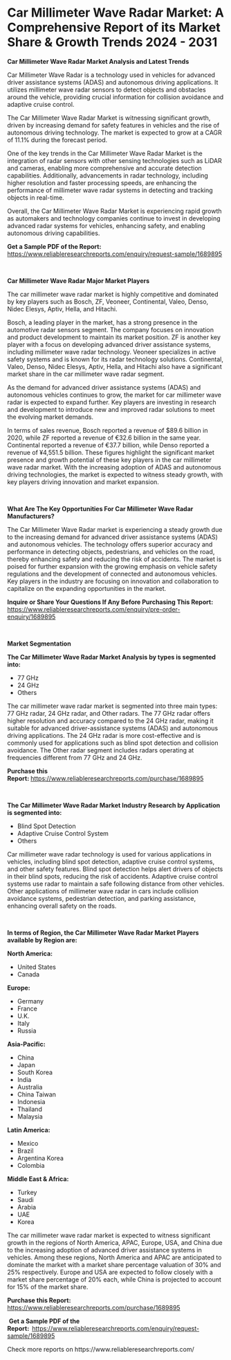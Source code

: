 <p><h1>Car Millimeter Wave Radar Market: A Comprehensive Report of its Market Share & Growth Trends 2024 - 2031</h1></p><p><strong>Car Millimeter Wave Radar Market Analysis and Latest Trends</strong></p>
<p><p>Car Millimeter Wave Radar is a technology used in vehicles for advanced driver assistance systems (ADAS) and autonomous driving applications. It utilizes millimeter wave radar sensors to detect objects and obstacles around the vehicle, providing crucial information for collision avoidance and adaptive cruise control.</p><p>The Car Millimeter Wave Radar Market is witnessing significant growth, driven by increasing demand for safety features in vehicles and the rise of autonomous driving technology. The market is expected to grow at a CAGR of 11.1% during the forecast period.</p><p>One of the key trends in the Car Millimeter Wave Radar Market is the integration of radar sensors with other sensing technologies such as LiDAR and cameras, enabling more comprehensive and accurate detection capabilities. Additionally, advancements in radar technology, including higher resolution and faster processing speeds, are enhancing the performance of millimeter wave radar systems in detecting and tracking objects in real-time.</p><p>Overall, the Car Millimeter Wave Radar Market is experiencing rapid growth as automakers and technology companies continue to invest in developing advanced radar systems for vehicles, enhancing safety, and enabling autonomous driving capabilities.</p></p>
<p><strong>Get a Sample PDF of the Report:&nbsp;</strong> <a href="https://www.reliableresearchreports.com/enquiry/request-sample/1689895">https://www.reliableresearchreports.com/enquiry/request-sample/1689895</a></p>
<p>&nbsp;</p>
<p><strong>Car Millimeter Wave Radar Major Market Players</strong></p>
<p><p>The car millimeter wave radar market is highly competitive and dominated by key players such as Bosch, ZF, Veoneer, Continental, Valeo, Denso, Nidec Elesys, Aptiv, Hella, and Hitachi. </p><p>Bosch, a leading player in the market, has a strong presence in the automotive radar sensors segment. The company focuses on innovation and product development to maintain its market position. ZF is another key player with a focus on developing advanced driver assistance systems, including millimeter wave radar technology. Veoneer specializes in active safety systems and is known for its radar technology solutions. Continental, Valeo, Denso, Nidec Elesys, Aptiv, Hella, and Hitachi also have a significant market share in the car millimeter wave radar segment.</p><p>As the demand for advanced driver assistance systems (ADAS) and autonomous vehicles continues to grow, the market for car millimeter wave radar is expected to expand further. Key players are investing in research and development to introduce new and improved radar solutions to meet the evolving market demands.</p><p>In terms of sales revenue, Bosch reported a revenue of $89.6 billion in 2020, while ZF reported a revenue of €32.6 billion in the same year. Continental reported a revenue of €37.7 billion, while Denso reported a revenue of ¥4,551.5 billion. These figures highlight the significant market presence and growth potential of these key players in the car millimeter wave radar market. With the increasing adoption of ADAS and autonomous driving technologies, the market is expected to witness steady growth, with key players driving innovation and market expansion.</p></p>
<p>&nbsp;</p>
<p><strong>What Are The Key Opportunities For Car Millimeter Wave Radar Manufacturers?</strong></p>
<p><p>The Car Millimeter Wave Radar market is experiencing a steady growth due to the increasing demand for advanced driver assistance systems (ADAS) and autonomous vehicles. The technology offers superior accuracy and performance in detecting objects, pedestrians, and vehicles on the road, thereby enhancing safety and reducing the risk of accidents. The market is poised for further expansion with the growing emphasis on vehicle safety regulations and the development of connected and autonomous vehicles. Key players in the industry are focusing on innovation and collaboration to capitalize on the expanding opportunities in the market.</p></p>
<p><strong>Inquire or Share Your Questions If Any Before Purchasing This Report:</strong> <a href="https://www.reliableresearchreports.com/enquiry/pre-order-enquiry/1689895">https://www.reliableresearchreports.com/enquiry/pre-order-enquiry/1689895</a></p>
<p>&nbsp;</p>
<p><strong>Market Segmentation</strong></p>
<p><strong>The Car Millimeter Wave Radar Market Analysis by types is segmented into:</strong></p>
<p><ul><li>77 GHz</li><li>24 GHz</li><li>Others</li></ul></p>
<p><p>The car millimeter wave radar market is segmented into three main types: 77 GHz radar, 24 GHz radar, and Other radars. The 77 GHz radar offers higher resolution and accuracy compared to the 24 GHz radar, making it suitable for advanced driver-assistance systems (ADAS) and autonomous driving applications. The 24 GHz radar is more cost-effective and is commonly used for applications such as blind spot detection and collision avoidance. The Other radar segment includes radars operating at frequencies different from 77 GHz and 24 GHz.</p></p>
<p><strong>Purchase this Report:&nbsp;</strong><a href="https://www.reliableresearchreports.com/purchase/1689895">https://www.reliableresearchreports.com/purchase/1689895</a></p>
<p>&nbsp;</p>
<p><strong>The Car Millimeter Wave Radar Market Industry Research by Application is segmented into:</strong></p>
<p><ul><li>Blind Spot Detection</li><li>Adaptive Cruise Control System</li><li>Others</li></ul></p>
<p><p>Car millimeter wave radar technology is used for various applications in vehicles, including blind spot detection, adaptive cruise control systems, and other safety features. Blind spot detection helps alert drivers of objects in their blind spots, reducing the risk of accidents. Adaptive cruise control systems use radar to maintain a safe following distance from other vehicles. Other applications of millimeter wave radar in cars include collision avoidance systems, pedestrian detection, and parking assistance, enhancing overall safety on the roads.</p></p>
<p>&nbsp;</p>
<p><strong>In terms of Region, the Car Millimeter Wave Radar Market Players available by Region are:</strong></p>
<p>
    <p> <strong> North America: </strong>
        <ul>
            <li>United States</li>
            <li>Canada</li>
        </ul>
        </p> 
    <p> <strong> Europe: </strong>
        <ul>
            <li>Germany</li>
            <li>France</li>
            <li>U.K.</li>
            <li>Italy</li>
            <li>Russia</li>
        </ul>
        </p> 
    <p> <strong> Asia-Pacific: </strong>
        <ul>
            <li>China</li>
            <li>Japan</li>
            <li>South Korea</li>
            <li>India</li>
            <li>Australia</li>
            <li>China Taiwan</li>
            <li>Indonesia</li>
            <li>Thailand</li>
            <li>Malaysia</li>
        </ul>
        </p> 
    <p> <strong> Latin America: </strong>
        <ul>
            <li>Mexico</li>
            <li>Brazil</li>
            <li>Argentina Korea</li>
            <li>Colombia</li>
        </ul>
        </p> 
    <p> <strong> Middle East & Africa: </strong>
        <ul>
            <li>Turkey</li>
            <li>Saudi</li>
            <li>Arabia</li>
            <li>UAE</li>
            <li>Korea</li>
        </ul>
    </p>
    </p>
<p><p>The car millimeter wave radar market is expected to witness significant growth in the regions of North America, APAC, Europe, USA, and China due to the increasing adoption of advanced driver assistance systems in vehicles. Among these regions, North America and APAC are anticipated to dominate the market with a market share percentage valuation of 30% and 25% respectively. Europe and USA are expected to follow closely with a market share percentage of 20% each, while China is projected to account for 15% of the market share.</p></p>
<p><strong>Purchase this Report: </strong><a href="https://www.reliableresearchreports.com/purchase/1689895">https://www.reliableresearchreports.com/purchase/1689895</a></p>
<p>&nbsp;<strong>Get a Sample PDF of the Report:&nbsp;&nbsp;</strong><a href="https://www.reliableresearchreports.com/enquiry/request-sample/1689895">https://www.reliableresearchreports.com/enquiry/request-sample/1689895</a></p>
<p><strong></strong></p>
<p>Check more reports on https://www.reliableresearchreports.com/</p>